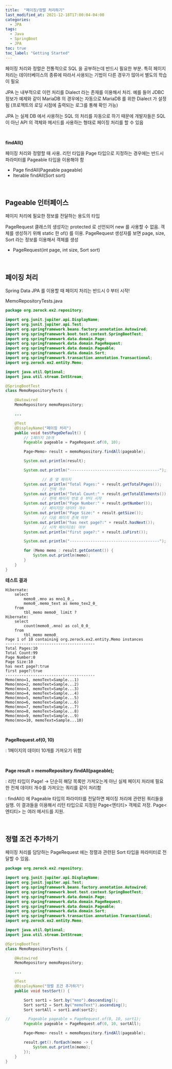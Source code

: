 ```yaml
---
title:  "페이징/정렬 처리하기"
last_modified_at: 2021-12-18T17:00:04-04:00
categories: 
  - JPA
tags:
  - Java
  - SpringBoot
  - JPA
toc: true
toc_label: "Getting Started"
---
```


페이징 처리와 정렬은 전통적으로 SQL 을 공부하는데 반드시 필요한 부분. 특히 페이지 처리는 데이터베이스의 종류에 따라서 사용되는 기법이 다른 경우가 많아서 별도의 학습이 필요

JPA 는 내부적으로 이런 처리를 Dialect 라는 존재를 이용해서 처리. 예를 들어 JDBC 정보가 예제와 같이 MariaDB 의 경우에는 자동으로 MariaDB 를 위한 Dialect 가 설정됨 (프로젝트의 로딩 시점에 출력되는 로그를 통해 확인 가능)

JPA 는 실제 DB 에서 사용하는 SQL 의 처리를 자동으로 하기 때문에 개발자들은 SQL 이 아닌 API 의 객체와 메서드를 사용하는 형태로 페이징 처리를 할 수 있음

<br>

**findAll()**

페이징 처리와 정렬할 때 사용. 리턴 타입을 Page<T> 타입으로 지정하는 경우에는 반드시 파라미터를 Pageable 타입을 이용해야 함

- Page<T> findAll(Pageable pageable)
- Iterable<T> findAll(Sort sort)

<br>

## Pageable 인터페이스

페이지 처리에 필요한 정보를 전달하는 용도의 타입

PageRequest 클래스의 생성자는 protected 로 선언되어 new 를 사용할 수 없음. 객체를 생성하기 위해 static 한 of() 를 이용. PageRequest 생성자를 보면 page, size, Sort 라는 정보를 이용해서 객체를 생성

- PageRequest(int page, int size, Sort sort)

<br>

## 페이징 처리

Spring Data JPA 를 이용할 때 페이지 처리는 반드시 0 부터 시작!

MemoRepositoryTests.java

```java
package org.zerock.ex2.repository;

import org.junit.jupiter.api.DisplayName;
import org.junit.jupiter.api.Test;
import org.springframework.beans.factory.annotation.Autowired;
import org.springframework.boot.test.context.SpringBootTest;
import org.springframework.data.domain.Page;
import org.springframework.data.domain.PageRequest;
import org.springframework.data.domain.Pageable;
import org.springframework.data.domain.Sort;
import org.springframework.transaction.annotation.Transactional;
import org.zerock.ex2.entity.Memo;

import java.util.Optional;
import java.util.stream.IntStream;

@SpringBootTest
class MemoRepositoryTests {

    @Autowired
    MemoRepository memoRepository;

    ...

    @Test
    @DisplayName("페이징 처리")
    public void testPageDefault() {
        // 1페이지 10개
        Pageable pageable = PageRequest.of(0, 10);

        Page<Memo> result = memoRepository.findAll(pageable);

        System.out.println(result);

        System.out.println("---------------------------------------");

				// 총 몇 페이지
        System.out.println("Total Pages:" + result.getTotalPages());
				// 전체 개수
        System.out.println("Total Count:" + result.getTotalElements());
				// 현재 페이지 번호 0 부터 시작
        System.out.println("Page Number:" + result.getNumber());
				// 페이지당 데이터 개수
        System.out.println("Page Size:" + result.getSize());
				// 다음 페이지 존재 여부
        System.out.println("has next page?:" + result.hasNext());
				// 시작 페이지(0) 여부
        System.out.println("first page?:" + result.isFirst());

        System.out.println("---------------------------------------");

        for (Memo memo : result.getContent()) {
            System.out.println(memo);
        }
    }
}
```

**테스트 결과**

```
Hibernate: 
    select
        memo0_.mno as mno1_0_,
        memo0_.memo_text as memo_tex2_0_ 
    from
        tbl_memo memo0_ limit ?
Hibernate: 
    select
        count(memo0_.mno) as col_0_0_ 
    from
        tbl_memo memo0_
Page 1 of 10 containing org.zerock.ex2.entity.Memo instances
---------------------------------------
Total Pages:10
Total Count:99
Page Number:0
Page Size:10
has next page?:true
first page?:true
---------------------------------------
Memo(mno=1, memoText=Sample...1)
Memo(mno=2, memoText=Sample...2)
Memo(mno=3, memoText=Sample...3)
Memo(mno=4, memoText=Sample...4)
Memo(mno=5, memoText=Sample...5)
Memo(mno=6, memoText=Sample...6)
Memo(mno=7, memoText=Sample...7)
Memo(mno=8, memoText=Sample...8)
Memo(mno=9, memoText=Sample...9)
Memo(mno=10, memoText=Sample...10)
```

<br>

**PageRequest.of(0, 10)**

: 1페이지의 데이터 10개를 가져오기 위함

<br>

**Page<Memo> result = memoRepository.findAll(pageable);**

: 리턴 타입이 Page! → 단순히 해당 목록만 가져오는게 아닌 실제 페이지 처리에 필요한 전체 데이터 개수를 가져오는 쿼리를 같이 처리함

: findAll() 에 Pageable 타입의 파라미터를 전달하면 페이징 처리에 관련된 쿼리들을 실행. 이 결과들을 이용해서 리턴 타입으로 지정된 Page<엔티티> 객체로 저장. Page<엔티티> 는 여러 메서드를 지원.

<br>

## 정렬 조건 추가하기

페이징 처리를 담당하는 PageRequest 에는 정렬과 관련된 Sort 타입을 파라미터로 전달할 수 있음.

```java
package org.zerock.ex2.repository;

import org.junit.jupiter.api.DisplayName;
import org.junit.jupiter.api.Test;
import org.springframework.beans.factory.annotation.Autowired;
import org.springframework.boot.test.context.SpringBootTest;
import org.springframework.data.domain.Page;
import org.springframework.data.domain.PageRequest;
import org.springframework.data.domain.Pageable;
import org.springframework.data.domain.Sort;
import org.springframework.transaction.annotation.Transactional;
import org.zerock.ex2.entity.Memo;

import java.util.Optional;
import java.util.stream.IntStream;

@SpringBootTest
class MemoRepositoryTests {

    @Autowired
    MemoRepository memoRepository;

    ...

    @Test
    @DisplayName("정렬 조건 추가하기")
    public void testSort() {

        Sort sort1 = Sort.by("mno").descending();
        Sort sort2 = Sort.by("memoText").ascending();
        Sort sortAll = sort1.and(sort2);

//        Pageable pageable = PageRequest.of(0, 10, sort1);
        Pageable pageable = PageRequest.of(0, 10, sortAll);

        Page<Memo> result = memoRepository.findAll(pageable);

        result.get().forEach(memo -> {
            System.out.println(memo);
        });
    }
}
```